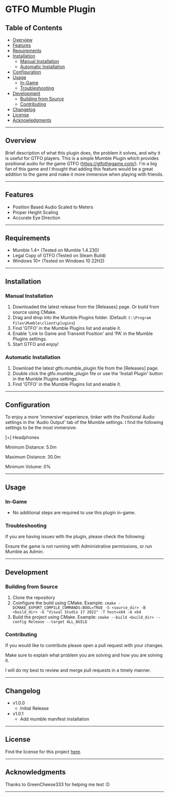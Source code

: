 # GTFO Mumble Plugin

## Table of Contents
- [Overview](#overview)
- [Features](#features)
- [Requirements](#requirements)
- [Installation](#installation)
  - [Manual Installation](#manual-installation)
  - [Automatic Installation](#automatic-installation)
- [Configuration](#configuration)
- [Usage](#usage)
  - [In-Game](#in-game)
  - [Troubleshooting](#troubleshooting)
- [Development](#development)
  - [Building from Source](#building-from-source)
  - [Contributing](#contributing)
- [Changelog](#changelog)
- [License](#license)
- [Acknowledgments](#acknowledgments)

---

## Overview

Brief description of what this plugin does, the problem it solves, and why it is useful for GTFO players.
This is a simple Mumble Plugin which provides positional audio for the game GTFO (https://gtfothegame.com/).
I'm a big fan of this game and I thought that adding this feature would be a great addition to the game and make it more immersive when playing with friends.

---

## Features

- Position Based Audio Scaled to Meters
- Proper Height Scaling
- Accurate Eye Direction

---

## Requirements

- Mumble 1.4+ (Tested on Mumble 1.4.230)
- Legal Copy of GTFO (Tested on Steam Build)
- Windows 10+ (Tested on Windows 10 22H2)

---

## Installation

### Manual Installation

1. Downloaded the latest release from the [Releases] page. Or build from source using CMake.
2. Drag and drop into the Mumble Plugins folder. (Default: `C:\Program Files\Mumble\client\plugins`)
3. Find 'GTFO' in the Mumble Plugins list and enable it.
4. Enable 'Link to Game and Transmit Position' and 'PA' in the Mumble Plugins settings.
5. Start GTFO and enjoy!

### Automatic Installation
1. Download the latest gtfo.mumble_plugin file from the [Releases] page.
2. Double click the gtfo.mumble_plugin file or use the 'Install Plugin' button in the Mumble Plugins settings.
3. Find 'GTFO' in the Mumble Plugins list and enable it.
---

## Configuration

To enjoy a more 'immersive' experience, tinker with the Positional Audio settings in the 'Audio Output' tab of the Mumble settings.
I find the following settings to be the most immersive:

[+] Headphones

Minimum Distance: 5.0m

Maximum Distance: 30.0m

Minimum Volume: 0%

---

## Usage

### In-Game

- No additional steps are required to use this plugin in-game.

### Troubleshooting

If you are having issues with the plugin, please check the following:

Ensure the game is not running with Administrative permissions, or run Mumble as Admin.

---

## Development

### Building from Source

1. Clone the repository
2. Coinfigure the build using CMake. Example: `cmake -DCMAKE_EXPORT_COMPILE_COMMANDS:BOOL=TRUE -S <source_dir> -B <build_dir> -G "Visual Studio 17 2022" -T host=x64 -A x64`
3. Build the project using CMake. Example: `cmake --build <build_dir> --config Release --target ALL_BUILD`

### Contributing

If you would like to contribute please open a pull request with your changes.

Make sure to explain what problem you are solving and how you are solving it.

I will do my best to review and merge pull requests in a timely manner.

---

## Changelog

- v1.0.0
  - Initial Release
- v1.0.1
  - Add mumble manifest installation

---

## License

Find the license for this project [here](LICENSE).

---

## Acknowledgments

Thanks to GreenCheese333 for helping me test :D

---

